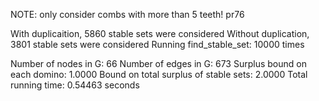 NOTE: only consider combs with more than 5 teeth! 
pr76

With duplicaition, 5860 stable sets were considered 
Without duplication, 3801 stable sets were considered 
Running find_stable_set: 10000 times 

Number of nodes in G: 66 
Number of edges in G: 673 
Surplus bound on each domino: 1.0000 
Bound on total surplus of stable sets: 2.0000 
Total running time: 0.54463 seconds